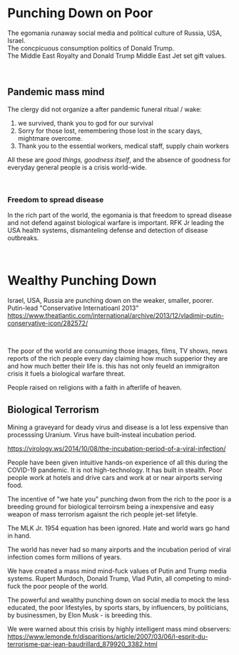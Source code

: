 # Punching Down on Poor

The egomania runaway social media and political culture of Russia, USA, Israel.   
The concpicuous consumption politics of Donald Trump.   
The Middle East Royalty and Donald Trump Middle East Jet set gift values.    

&nbsp;

## Pandemic mass mind 

The clergy did not organize a after pandemic funeral ritual / wake:

1. we survived, thank you to god for our survival
2. Sorry for those lost, remembering those lost in the scary days, mightmare overcome.
3. Thank you to the essential workers, medical staff, supply chain workers

All these are *good things, goodness itself*, and the absence of goodness for everyday general people is a crisis world-wide.

&nbsp;

### Freedom to spread disease

In the rich part of the world, the egomania is that freedom to spread disease and not defend against biological warfare is important. RFK Jr leading the USA health systems, dismanteling defense and detection of disease outbreaks.

&nbsp;

# Wealthy Punching Down

Israel, USA, Russia are punching down on the weaker, smaller, poorer. Putin-lead "Conservative Internatioanl 2013" https://www.theatlantic.com/international/archive/2013/12/vladimir-putin-conservative-icon/282572/

&nbsp;

The poor of the world are consuming those images, films, TV shows, news reports of the rich people every day claiming how much supperior they are and how much better their life is. this has not only feueld an immigraiton crisis it fuels a biological warfare threat.

People raised on religions with a faith in afterlife of heaven.

## Biological Terrorism

Mining a graveyard for deady virus and disease is a lot less expensive than processsing Uranium.  Virus have built-insteal incubation period.

https://virology.ws/2014/10/08/the-incubation-period-of-a-viral-infection/

People have been given intuitive hands-on experience of all this during the COVID-19 pandemic. It is not high-technology. It has built in stealth. Poor people work at hotels and drive cars and work at or near airports serving food. 

The incentive of "we hate you" punching dwon from the rich to the poor is a breeding ground for biological terroirsm being a inexpensive and easy weapon of mass terrorism agaisnt the rich people jet-set lifetyle.

The MLK Jr. 1954 equation has been ignored. Hate and world wars go hand in hand. 

The world has never had so many airports and the incubation period of viral infection comes form millions of years.

We have created a mass mind mind-fuck values of Putin and Trump media systems. Rupert Murdoch, Donald Trump, Vlad Putin, all competing to mind-fuck the poor people of the world.

The powerful and wealthy punching down on social media to mock the less educated, the poor lifestyles, by sports stars, by influencers, by politicians, by businessmen, by Elon Musk - is breeding this.

We were warned about this crisis by highly intelligent mass mind observers: https://www.lemonde.fr/disparitions/article/2007/03/06/l-esprit-du-terrorisme-par-jean-baudrillard_879920_3382.html

